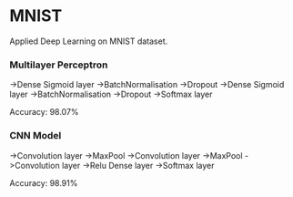 # MNIST
Applied Deep Learning on MNIST dataset.

<h3>Multilayer Perceptron</h3>

->Dense Sigmoid layer
->BatchNormalisation
->Dropout
->Dense Sigmoid layer
->BatchNormalisation
->Dropout
->Softmax layer

Accuracy: 98.07%

<h3>CNN Model</h3>

->Convolution layer
->MaxPool
->Convolution layer
->MaxPool
->Convolution layer
->Relu Dense layer
->Softmax layer

Accuracy: 98.91%


